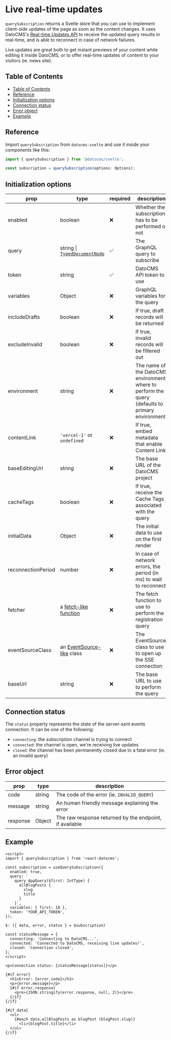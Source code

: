 # Live real-time updates

`querySubscription` returns a Svelte store that you can use to implement client-side updates of the page as soon as the content changes. It uses DatoCMS's [Real-time Updates API](https://www.datocms.com/docs/real-time-updates-api/api-reference) to receive the updated query results in real-time, and is able to reconnect in case of network failures.

Live updates are great both to get instant previews of your content while editing it inside DatoCMS, or to offer real-time updates of content to your visitors (ie. news site).

## Table of Contents

<!-- START doctoc generated TOC please keep comment here to allow auto update -->
<!-- DON'T EDIT THIS SECTION, INSTEAD RE-RUN doctoc TO UPDATE -->

- [Table of Contents](#table-of-contents)
- [Reference](#reference)
- [Initialization options](#initialization-options)
- [Connection status](#connection-status)
- [Error object](#error-object)
- [Example](#example)

<!-- END doctoc generated TOC please keep comment here to allow auto update -->

## Reference

Import `querySubscription` from `datocms-svelte` and use it inside your components like this:

```js
import { querySubscription } from '@datocms/svelte';

const subscription = querySubscription(options: Options);
```

## Initialization options

| prop               | type                                                                                       | required           | description                                                                                      | default                              |
| ------------------ | ------------------------------------------------------------------------------------------ | ------------------ | ------------------------------------------------------------------------------------------------ | ------------------------------------ |
| enabled            | boolean                                                                                    | :x:                | Whether the subscription has to be performed or not                                              | true                                 |
| query              | string \| [`TypedDocumentNode`](https://github.com/dotansimha/graphql-typed-document-node) | :white_check_mark: | The GraphQL query to subscribe                                                                   |                                      |
| token              | string                                                                                     | :white_check_mark: | DatoCMS API token to use                                                                         |                                      |
| variables          | Object                                                                                     | :x:                | GraphQL variables for the query                                                                  |                                      |
| includeDrafts      | boolean                                                                                    | :x:                | If true, draft records will be returned                                                          |                                      |
| excludeInvalid     | boolean                                                                                    | :x:                | If true, invalid records will be filtered out                                                    |                                      |
| environment        | string                                                                                     | :x:                | The name of the DatoCMS environment where to perform the query (defaults to primary environment) |                                      |
| contentLink        | `'vercel-1'` or `undefined`                                                                | :x:                | If true, embed metadata that enable Content Link                                                 |                                      |
| baseEditingUrl     | string                                                                                     | :x:                | The base URL of the DatoCMS project                                                              |                                      |
| cacheTags          | boolean                                                                                    | :x:                | If true, receive the Cache Tags associated with the query                                        |                                      |
| initialData        | Object                                                                                     | :x:                | The initial data to use on the first render                                                      |                                      |
| reconnectionPeriod | number                                                                                     | :x:                | In case of network errors, the period (in ms) to wait to reconnect                               | 1000                                 |
| fetcher            | a [fetch-like function](https://developer.mozilla.org/en-US/docs/Web/API/Fetch_API)        | :x:                | The fetch function to use to perform the registration query                                      | window.fetch                         |
| eventSourceClass   | an [EventSource-like](https://developer.mozilla.org/en-US/docs/Web/API/EventSource) class  | :x:                | The EventSource class to use to open up the SSE connection                                       | window.EventSource                   |
| baseUrl            | string                                                                                     | :x:                | The base URL to use to perform the query                                                         | `https://graphql-listen.datocms.com` |

## Connection status

The `status` property represents the state of the server-sent events connection. It can be one of the following:

- `connecting`: the subscription channel is trying to connect
- `connected`: the channel is open, we're receiving live updates
- `closed`: the channel has been permanently closed due to a fatal error (ie. an invalid query)

## Error object

| prop     | type   | description                                             |
| -------- | ------ | ------------------------------------------------------- |
| code     | string | The code of the error (ie. `INVALID_QUERY`)             |
| message  | string | An human friendly message explaining the error          |
| response | Object | The raw response returned by the endpoint, if available |

## Example

```svelte
<script>
import { querySubscription } from 'react-datocms';

const subscription = useQuerySubscription({
  enabled: true,
  query: `
    query AppQuery($first: IntType) {
      allBlogPosts {
        slug
        title
      }
    }`,
  variables: { first: 10 },
  token: 'YOUR_API_TOKEN',
});

$: ({ data, error, status } = $subscription)

const statusMessage = {
  connecting: 'Connecting to DatoCMS...',
  connected: 'Connected to DatoCMS, receiving live updates!',
  closed: 'Connection closed',
};
</script>

<p>Connection status: {statusMessage[status]}</p>

{#if error}
  <h1>Error: {error.code}</h1>
  <p>{error.message}</p>
  {#if error.response}
    <pre>{JSON.stringify(error.response, null, 2)}</pre>
  {/if}
{/if}

{#if data}
  <ul>
    {#each data.allBlogPosts as blogPost (blogPost.slug)}
      <li>{blogPost.title}</li>
  </ul>
{/if}
```
